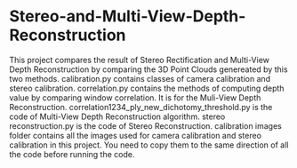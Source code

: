 # Stereo-and-Multi-View-Depth-Reconstruction
This project compares the result of Stereo Rectification and Multi-View Depth Reconstruction by comparing the 3D Point Clouds genereated by this two methods.
calibration.py contains classes of camera calibration and stereo calibration.
correlation.py contains the methods of computing depth value by comparing window correlation. It is for the Muli-View Depth Reconstruction.
correlation1234_ply_new_dichotomy_threshold.py is the code of Multi-View Depth Reconstruction algorithm.
stereo reconstruction.py is the code of Stereo Reconstruction.
calibration images folder contains all the images used for camera calibration and stereo calibration in this project. You need to copy them to the same direction of all the code before running the code.
